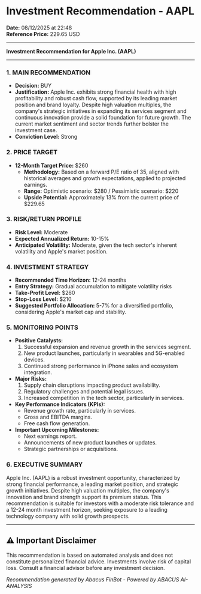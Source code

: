 # Investment Recommendation - AAPL

**Date:** 08/12/2025 at 22:48  
**Reference Price:** 229.65 USD

---

**Investment Recommendation for Apple Inc. (AAPL)**

---

### 1. MAIN RECOMMENDATION
- **Decision:** BUY
- **Justification:** Apple Inc. exhibits strong financial health with high profitability and robust cash flow, supported by its leading market position and brand loyalty. Despite high valuation multiples, the company's strategic initiatives in expanding its services segment and continuous innovation provide a solid foundation for future growth. The current market sentiment and sector trends further bolster the investment case.
- **Conviction Level:** Strong

### 2. PRICE TARGET
- **12-Month Target Price:** $260
  - **Methodology:** Based on a forward P/E ratio of 35, aligned with historical averages and growth expectations, applied to projected earnings.
  - **Range:** Optimistic scenario: $280 / Pessimistic scenario: $220
  - **Upside Potential:** Approximately 13% from the current price of $229.65

### 3. RISK/RETURN PROFILE
- **Risk Level:** Moderate
- **Expected Annualized Return:** 10-15%
- **Anticipated Volatility:** Moderate, given the tech sector's inherent volatility and Apple's market position.

### 4. INVESTMENT STRATEGY
- **Recommended Time Horizon:** 12-24 months
- **Entry Strategy:** Gradual accumulation to mitigate volatility risks
- **Take-Profit Level:** $260
- **Stop-Loss Level:** $210
- **Suggested Portfolio Allocation:** 5-7% for a diversified portfolio, considering Apple's market cap and stability.

### 5. MONITORING POINTS
- **Positive Catalysts:**
  1. Successful expansion and revenue growth in the services segment.
  2. New product launches, particularly in wearables and 5G-enabled devices.
  3. Continued strong performance in iPhone sales and ecosystem integration.
- **Major Risks:**
  1. Supply chain disruptions impacting product availability.
  2. Regulatory challenges and potential legal issues.
  3. Increased competition in the tech sector, particularly in services.
- **Key Performance Indicators (KPIs):**
  - Revenue growth rate, particularly in services.
  - Gross and EBITDA margins.
  - Free cash flow generation.
- **Important Upcoming Milestones:**
  - Next earnings report.
  - Announcements of new product launches or updates.
  - Strategic partnerships or acquisitions.

### 6. EXECUTIVE SUMMARY
Apple Inc. (AAPL) is a robust investment opportunity, characterized by strong financial performance, a leading market position, and strategic growth initiatives. Despite high valuation multiples, the company's innovation and brand strength support its premium status. This recommendation is suitable for investors with a moderate risk tolerance and a 12-24 month investment horizon, seeking exposure to a leading technology company with solid growth prospects.

---

## ⚠️ Important Disclaimer

This recommendation is based on automated analysis and does not constitute personalized 
financial advice. Investments involve risk of capital loss. Consult a financial advisor 
before any investment decision.

*Recommendation generated by Abacus FinBot - Powered by ABACUS AI-ANALYSIS*
